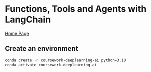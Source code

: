 # Functions, Tools and Agents with LangChain

[Home Page](https://learn.deeplearning.ai/courses/functions-tools-agents-langchain)

## Create an environment

```sh
conda create -n coursework-deeplearning-ai python=3.10
conda activate coursework-deeplearning-ai
```
